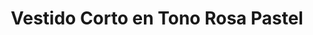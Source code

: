 ---
id: vestido-cotton-pink 
title: Vestido Corto en Tono Rosa Pastel 
regularPrice: 41.70
price: 41.70
image: 
    - vestido-cotton-pink-1.jpg
    - vestido-cotton-pink-2.jpg
description: Vestido corto, cuello V, manga corta con revuelo.
material: Poliester
sizes: 
    - S
    - L
creationDate: 2025/02/01
isSale: false
isStock: true
---